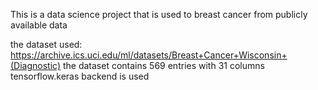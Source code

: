 This is  a data science project that is used to breast cancer from publicly available data

 the dataset used: https://archive.ics.uci.edu/ml/datasets/Breast+Cancer+Wisconsin+(Diagnostic)
 the dataset contains 569 entries with 31 columns
 tensorflow.keras backend is used
